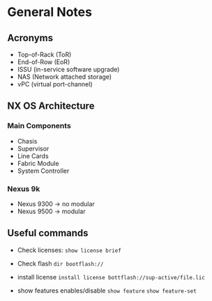 # General Notes

## Acronyms

- Top-of-Rack (ToR)
- End-of-Row (EoR)
- ISSU (in-service software upgrade)
- NAS (Network attached storage)
- vPC (virtual port-channel)


## NX OS Architecture

### Main Components
- Chasis
- Supervisor
- Line Cards
- Fabric Module
- System Controller

### Nexus 9k
- Nexus 9300 -> no modular
- Nexus 9500 -> modular

## Useful commands

- Check licenses:
`show license brief`

- Check flash
`dir bootflash://`

- install license
`install license bottflash://sup-active/file.lic`

- show features enables/disable
`show feature`
`show feature-set `
